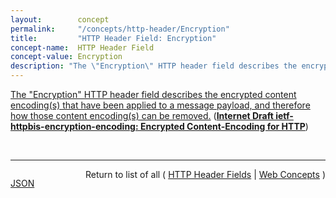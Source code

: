 ```yaml
---
layout:        concept
permalink:     "/concepts/http-header/Encryption"
title:         "HTTP Header Field: Encryption"
concept-name:  HTTP Header Field
concept-value: Encryption
description: "The \"Encryption\" HTTP header field describes the encrypted content encoding(s) that have been applied to a message payload, and therefore how those content encoding(s) can be removed."
---
```


[The "Encryption" HTTP header field describes the encrypted content encoding(s) that have been applied to a message payload, and therefore how those content encoding(s) can be removed.](http://tools.ietf.org/html/draft-ietf-httpbis-encryption-encoding#section-3 "Read documentation for HTTP Header Field &#34;Encryption&#34;") (**[Internet Draft ietf-httpbis-encryption-encoding: Encrypted Content-Encoding for HTTP](/specs/IETF/I-D/ietf-httpbis-encryption-encoding "This memo introduces a content coding for HTTP that allows message payloads to be encrypted.")**)

<br/>
<hr/>

<p style="float : left"><a href="./Encryption.json" title="JSON representing this particular Web Concept value">JSON</a></p>
<p style="text-align: right">Return to list of all ( <a href="../http-header/">HTTP Header Fields</a> | <a href="../">Web Concepts</a> )</p>
